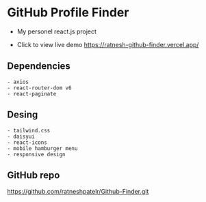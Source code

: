 # GitHub Profile Finder 

   - My personel react.js project

   * Click to view live demo 
    https://ratnesh-github-finder.vercel.app/
## Dependencies

    - axios
    - react-router-dom v6
    - react-paginate

## Desing

    - tailwind.css
    - daisyui
    - react-icons
    - mobile hamburger menu
    - responsive design
    
## GitHub repo
https://github.com/ratneshpatelr/Github-Finder.git
